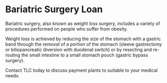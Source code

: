 # Bariatric Surgery Loan

Bariatric surgery, also known as weight loss surgery, includes a variety of procedures performed on people who suffer from obesity.

Weight loss is achieved by reducing the size of the stomach with a gastric band through the removal of a portion of the stomach (sleeve gastrectomy or biliopancreatic diversion with duodenal switch) or by resecting and re-routing the small intestine to a small stomach pouch (gastric bypass surgery).

Contact TLC today to discuss payment plants to suitable to your medical needs.
